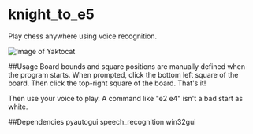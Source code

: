 # knight_to_e5
Play chess anywhere using voice recognition.

![Image of Yaktocat](https://i.imgur.com/7eOqQxT.gif)

##Usage
Board bounds and square positions are manually defined when the program starts. When prompted, click the bottom left square of the board. Then click the top-right square of the board. That's it!

Then use your voice to play. A command like "e2 e4" isn't a bad start as white.

##Dependencies
pyautogui
speech_recognition
win32gui
